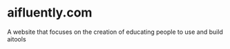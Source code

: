 # aifluently.com
A website that focuses on the creation of educating people to use and build aitools
